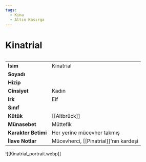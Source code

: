```yaml
---
tags:
  - Kina
  - Altın Kasırga
---  
```

# Kinatrial   
  
<div class="row" markdown>  
<div class="column" markdown>  
  
|  |  |  
|---|---|  
| **İsim** | Kinatrial |  
| **Soyadı** |  |  
| **Hizip** |  |  
| **Cinsiyet** | Kadın |  
| **Irk** | Elf |  
| **Sınıf** |  |  
| **Kütük** | [[Altbrück]] |  
| **Münasebet** | Müttefik |  
| **Karakter Betimi** | Her yerine mücevher takmış |  
| **İlave Notlar** | Mücevherci, [[Pinatrial]]'nın kardeşi |  
  
</div>  
<div class="column" markdown>  
![[Kinatrial_portrait.webp]]  
</div>  
</div>